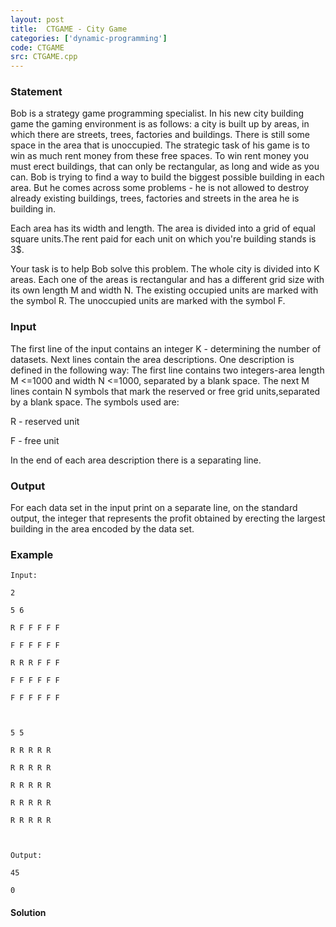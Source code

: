 ```yaml
---
layout: post
title:  CTGAME - City Game
categories: ['dynamic-programming']
code: CTGAME
src: CTGAME.cpp
---
```


### **Statement**

Bob is a strategy game programming specialist. In his new city building game
the gaming environment is as follows: a city is built up by areas, in which
there are streets, trees, factories and buildings. There is still some space
in the area that is unoccupied. The strategic task of his game is to win as
much rent money from these free spaces. To win rent money you must erect
buildings, that can only be rectangular, as long and wide as you can. Bob is
trying to find a way to build the biggest possible building in each area. But
he comes across some problems - he is not allowed to destroy already existing
buildings, trees, factories and streets in the area he is building in.

Each area has its width and length. The area is divided into a grid of equal
square units.The rent paid for each unit on which you're building stands is
3$.

Your task is to help Bob solve this problem. The whole city is divided into
K areas. Each one of the areas is rectangular and has a different grid
size with its own length M and width N. The existing occupied units
are marked with the symbol R. The unoccupied units are marked with the
symbol F.

### Input

The first line of the input contains an integer K \- determining the
number of datasets. Next lines contain the area descriptions. One description
is defined in the following way: The first line contains two integers-area
length M <=1000 and width N <=1000, separated by a blank space. The
next M lines contain N symbols that mark the reserved or free grid
units,separated by a blank space. The symbols used are:

R \- reserved unit

F \- free unit

In the end of each area description there is a separating line.

### Output

For each data set in the input print on a separate line, on the standard
output, the integer that represents the profit obtained by erecting the
largest building in the area encoded by the data set.

### Example

    
    
    Input:
    2
    5 6
    R F F F F F
    F F F F F F
    R R R F F F
    F F F F F F
    F F F F F F
    
    5 5
    R R R R R
    R R R R R
    R R R R R
    R R R R R
    R R R R R
    
    Output:
    45
    0
    



#### **Solution**



